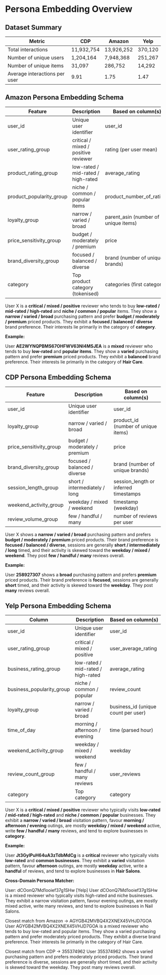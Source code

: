 # Persona Embedding Overview

## Dataset Summary

| Metric | CDP | Amazon | Yelp |
|--------|-----|--------|------|
| Total interactions | 11,932,754 | 13,926,252 | 370,120 |
| Number of unique users | 1,204,164 | 7,948,368 | 251,267 |
| Number of unique items | 31,097 | 286,752 | 14,292 |
| Average interactions per user | 9.91 | 1.75 | 1.47 |

## Amazon Persona Embedding Schema

| Feature | Description | Based on column(s) |
|---------|-------------|---------------------|
| user_id | Unique user identifier | user_id |
| user_rating_group | critical / mixed / positive reviewer | rating (per user mean) |
| product_rating_group | low-rated / mid-rated / high-rated | average_rating |
| product_popularity_group | niche / common / popular items | product_number_of_ratings |
| loyalty_group | narrow / varied / broad | parent_asin (number of unique items) |
| price_sensitivity_group | budget / moderately / premium | price |
| brand_diversity_group | focused / balanced / diverse | brand (number of unique brands) |
| category | Top product category (tokenised) | categories (first category) |

User X is a **critical / mixed / positive** reviewer who tends to buy **low-rated / mid-rated / high-rated** and **niche / common / popular** items. They show a **narrow / varied / broad** purchasing pattern and prefer **budget / moderately / premium** priced products. They exhibit a **focused / balanced / diverse** brand preference. Their interests lie primarily in the category of **category**.

**Example:**

User **AE2WYNQPBMS67OHFWV63NI4MSJEA** is a **mixed** reviewer who tends to buy **low-rated** and **popular items**. They show a **varied** purchasing pattern and prefer **premium** priced products. They exhibit a **balanced** brand preference. Their interests lie primarily in the category of **Hair Care**.

## CDP Persona Embedding Schema

| Feature | Description | Based on column(s) |
|---------|-------------|---------------------|
| user_id | Unique user identifier | user_id |
| loyalty_group | narrow / varied / broad | product_id (number of unique items) |
| price_sensitivity_group | budget / moderately / premium | price |
| brand_diversity_group | focused / balanced / diverse | brand (number of unique brands) |
| session_length_group | short / intermediately / long | session_length or inferred timestamps |
| weekend_activity_group | weekday / mixed / weekend | timestamp (weekday) |
| review_volume_group | few / handful / many | number of reviews per user |

User X shows a **narrow / varied / broad** purchasing pattern and prefers **budget / moderately / premium** priced products. Their brand preference is **focused / balanced / diverse**, sessions are generally **short / intermediately / long** timed, and their activity is skewed toward the **weekday / mixed / weekend**. They post **few / handful / many** reviews overall.

**Example:**

User **258927307** shows a **broad** purchasing pattern and prefers **premium** priced products. Their brand preference is **focused**, sessions are generally **short** timed, and their activity is skewed toward the **weekday**. They post **many** reviews overall.

## Yelp Persona Embedding Schema

| Column | Description | Based on column(s) |
|--------|-------------|---------------------|
| user_id | Unique user identifier | user_id |
| user_rating_group | critical / mixed / positive | user_average_rating |
| business_rating_group | low-rated / mid-rated / high-rated | average_rating |
| business_popularity_group | niche / common / popular | review_count |
| loyalty_group | narrow / varied / broad | business_id (unique count per user) |
| time_of_day | morning / afternoon / evening | time (parsed hour) |
| weekend_activity_group | weekday / mixed / weekend | weekday |
| review_count_group | few / handful / many reviews | user_reviews |
| category | Top category | category |

User X is a **critical / mixed / positive** reviewer who typically visits **low-rated / mid-rated / high-rated** and **niche / common / popular** businesses. They exhibit a **narrow / varied / broad** visitation pattern, favour **morning / afternoon / evening** outings, are mostly **weekday / mixed / weekend** active, write **few / handful / many** reviews, and tend to explore businesses in **category**.

**Example:**

User **Jt3GylPuH64uA3zTdbMdCg** is a **critical** reviewer who typically visits **low-rated** and **common businesses**. They exhibit a **varied** visitation pattern, favour **afternoon** outings, are mostly **weekday** active, write a **handful** of reviews, and tend to explore businesses in **Hair Salons**.

**Cross-Domain Persona Matcher:**

 User: dCOonQ7Md1ooief37g1SHw [Yelp]
User dCOonQ7Md1ooief37g1SHw is a mixed reviewer who typically visits high-rated and niche businesses. They exhibit a narrow visitation pattern, favour evening outings, are mostly mixed active, write many reviews, and tend to explore businesses in Nail Salons.

 Closest match from Amazon → AGYGB42MVBQ4X2XNEX45VHJD7GOA
User AGYGB42MVBQ4X2XNEX45VHJD7GOA is a mixed reviewer who tends to buy low-rated and popular items. They show a varied purchasing pattern and prefer moderately priced products. They exhibit a diverse brand preference. Their interests lie primarily in the category of Hair Care.

 Closest match from CDP → 355374962
User 355374962 shows a varied purchasing pattern and prefers moderately priced products. Their brand preference is diverse, sessions are generally short timed, and their activity is skewed toward the weekday. They post many reviews overall.
